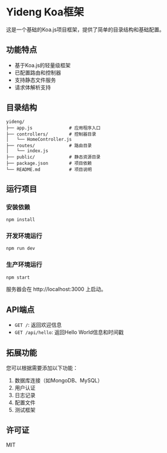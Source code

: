 # Yideng Koa框架

这是一个基础的Koa.js项目框架，提供了简单的目录结构和基础配置。

## 功能特点

- 基于Koa.js的轻量级框架
- 已配置路由和控制器
- 支持静态文件服务
- 请求体解析支持

## 目录结构

```
yideng/
├── app.js              # 应用程序入口
├── controllers/        # 控制器目录
│   └── HomeController.js
├── routes/             # 路由目录
│   └── index.js
├── public/             # 静态资源目录
├── package.json        # 项目依赖
└── README.md           # 项目说明
```

## 运行项目

### 安装依赖

```bash
npm install
```

### 开发环境运行

```bash
npm run dev
```

### 生产环境运行

```bash
npm start
```

服务器会在 http://localhost:3000 上启动。

## API端点

- `GET /`: 返回欢迎信息
- `GET /api/hello`: 返回Hello World信息和时间戳

## 拓展功能

您可以根据需要添加以下功能：

1. 数据库连接（如MongoDB、MySQL）
2. 用户认证
3. 日志记录
4. 配置文件
5. 测试框架

## 许可证

MIT
